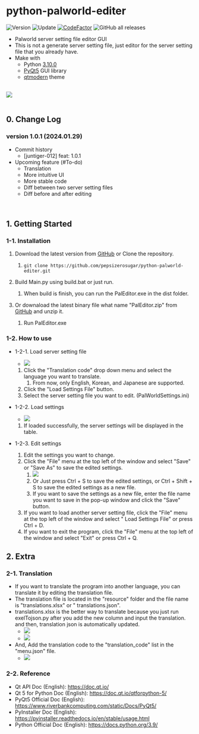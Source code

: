 # python-palworld-editer

![Version](https://img.shields.io/badge/Version-1.0.1-green)
![Update](https://img.shields.io/badge/Update-2024.01.28-blue)
[![CodeFactor](https://www.codefactor.io/repository/github/pepsizerosugar/python-palworld-editer/badge)](https://www.codefactor.io/repository/github/pepsizerosugar/python-palworld-editer)
![GitHub all releases](https://img.shields.io/github/downloads/pepsizerosugar/python-palworld-editer/total?color=orange)

* Palworld server setting file editor GUI
* This is not a generate server setting file, just editor for the server setting file that you already have.
* Make with
    * Python [3.10.0](https://www.python.org/downloads/release/python-3100/)
    * [PyQt5](https://github.com/PyQt5) GUI library
    * [qtmodern](https://github.com/gmarull/qtmodern) theme

<br>
<img src="resources/img/demo/demo.webp"/>
<br><br>

## 0. Change Log

### version 1.0.1 (2024.01.29)

* Commit history
    * [juntiger-012] feat: 1.0.1
* Upcoming feature (#To-do)
    * Translation
    * More intuitive UI
    * More stable code
    * Diff between two server setting files
    * Diff before and after editing

<br>

## 1. Getting Started

### 1-1. Installation

1. Download the latest version from [GitHub](https://github.com/pepsizerosugar/python-palworld-editer/releases) or Clone
   the repository.
    1. ```git clone https://github.com/pepsizerosugar/python-palworld-editer.git```

2. Build Main.py using build.bat or just run.
    1. When build is finish, you can run the PalEditor.exe in the dist folder.

3. Or downaload the latest binary file what name "PalEditor.zip"
   from [GitHub](https://github.com/pepsizerosugar/python-palworld-editer/releases) and unzip it.
    1. Run PalEditor.exe

### 1-2. How to use

* 1-2-1. Load server setting file
    * <img src="resources/img/demo/browse_menu.png"/>

    1. Click the "Translation code" drop down menu and select the language you want to translate.
        1. From now, only English, Korean, and Japanese are supported.
    2. Click the "Load Settings File" button.
    3. Select the server setting file you want to edit. (PalWorldSettings.ini)

* 1-2-2. Load settings
    * <img src="resources/img/demo/settings_menu.png">

    1. If loaded successfully, the server settings will be displayed in the table.

* 1-2-3. Edit settings
    1. Edit the settings you want to change.
    2. Click the "File" menu at the top left of the window and select "Save" or "Save As" to save the edited settings.
        1. <img src="resources/img/demo/file_menubar.png">
        2. Or Just press Ctrl + S to save the edited settings, or Ctrl + Shift + S to save the edited settings as a new
           file.
        3. If you want to save the settings as a new file, enter the file name you want to save in the pop-up window and
           click
           the "Save" button.
    3. If you want to load another server setting file, click the "File" menu at the top left of the window and select "
       Load
       Settings File" or press Ctrl + D.
    4. If you want to exit the program, click the "File" menu at the top left of the window and select "Exit" or press
       Ctrl + Q.

## 2. Extra

### 2-1. Translation

* If you want to translate the program into another language, you can translate it by editing the translation file.
* The translation file is located in the "resource" folder and the file name is "translations.xlsx" or "
  translations.json".
* translations.xlsx is the better way to translate because you just run exelTojson.py after you add the new column
  and input the translation. and then, translation json is automatically updated.
  * <img src="resources/img/demo/xlsx.png">
  * <img src="resources/img/demo/translation_json.png">
* And, Add the translation code to the "translation_code" list in the "menu.json" file.
  * <img src="resources/img/demo/translation_code.png">

### 2-2. Reference

* Qt API Doc (English): https://doc.qt.io/
* Qt 5 for Python Doc (English): https://doc.qt.io/qtforpython-5/
* PyQt5 Official Doc (English): https://www.riverbankcomputing.com/static/Docs/PyQt5/
* PyInstaller Doc (English): https://pyinstaller.readthedocs.io/en/stable/usage.html
* Python Official Doc (English): https://docs.python.org/3.9/
